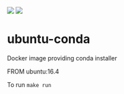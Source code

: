 [![](https://images.microbadger.com/badges/image/deepcortex/ubuntu-conda.svg)](https://microbadger.com/images/deepcortex/ubuntu-conda "Get your own image badge on microbadger.com")
[![](https://images.microbadger.com/badges/commit/deepcortex/ubuntu-conda.svg)](https://microbadger.com/images/deepcortex/ubuntu-conda "Get your own commit badge on microbadger.com")

# ubuntu-conda
Docker image providing conda installer

FROM ubuntu:16.4

To run ```make run```
